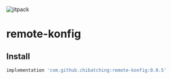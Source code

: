![jitpack](https://jitpack.io/v/chibatching/remote-konfig.svg)

# remote-konfig

## Install

```groovy
implementation 'com.github.chibatching:remote-konfig:0.0.5'
```
